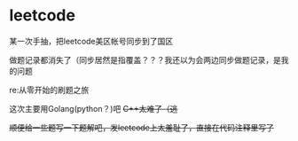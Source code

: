 # leetcode
某一次手抽，把leetcode美区帐号同步到了国区

做题记录都消失了（同步居然是指覆盖？？？我还以为会两边同步做题记录，是我的问题

re:从零开始的刷题之旅

这次主要用Golang(python？)吧 ~~C++太难了（逃~~

~~顺便给一些题写一下题解吧，发leetcode上太羞耻了，直接在代码注释里写了~~
